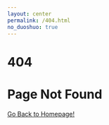 ```yaml
---
layout: center
permalink: /404.html
no_duoshuo: true
---
```


# 404 

# Page Not Found

<div class="mt3">
  <a href="{{ site.baseurl }}/" class="button button-blue button-big"> Go Back to Homepage!</a>
</div>